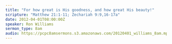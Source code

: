 ```yaml
---
title: "For how great is His goodness, and how great His beauty!"
scripture: "Matthew 21:1-11; Zechariah 9:9,16-17a"
date: 2012-04-01T08:00:00Z
speaker: Ron Williams
sermon_type: 8am
audio: https://pcpc8amsermons.s3.amazonaws.com/20120401_williams_8am.mp3 
---
```



